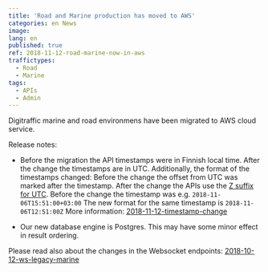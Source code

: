 ```yaml
---
title: 'Road and Marine production has moved to AWS'
categories: en News
image:
lang: en
published: true
ref: 2018-11-12-road-marine-now-in-aws
traffictypes:
  - Road
  - Marine
tags:
  - APIs
  - Admin
---
```


Digitraffic marine and road environmens have been migrated to AWS cloud service.

Release notes:

*  Before the migration the API timestamps were in Finnish local time. After the change the timestamps are in UTC.
Additionally, the format of the timestamps changed: Before the change the offset from UTC was marked after the timestamp.
After the change  the APIs use the [Z suffix for UTC](https://en.wikipedia.org/wiki/ISO_8601#Time_zone_designators).
Before the change the timestamp was e.g.
`2018-11-06T15:51:00+03:00`
The new format for the same timestamp is
`2018-11-06T12:51:00Z`
More information: [2018-11-12-timestamp-change](https://www.digitraffic.fi/en/news/2018/11/12/timestamp-change-en.html)

* Our new database engine is Postgres. This may have some minor effect in result ordering.
 
Please read also about the changes in the Websocket endpoints: 
[2018-10-12-ws-legacy-marine](https://www.digitraffic.fi/en/news/2018/10/12/ws-legacy-marine-en.html)

